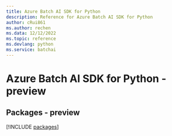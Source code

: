 ```yaml
---
title: Azure Batch AI SDK for Python
description: Reference for Azure Batch AI SDK for Python
author: cRui861
ms.author: rechen
ms.data: 12/12/2022
ms.topic: reference
ms.devlang: python
ms.service: batchai
---
```

# Azure Batch AI SDK for Python - preview
## Packages - preview
[!INCLUDE [packages](batch-ai-index.md)]
